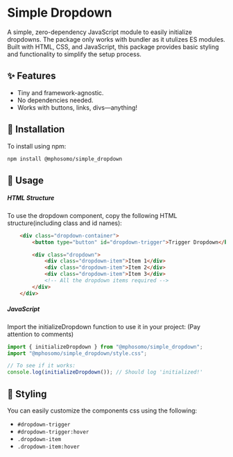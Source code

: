 # Simple Dropdown

A simple, zero-dependency JavaScript module to easily initialize dropdowns. The package only works with bundler as it utulizes ES modules. Built with HTML, CSS, and JavaScript, this package provides basic styling and functionality to simplify the setup process.

## ✨ Features

- Tiny and framework-agnostic.
- No dependencies needed.
- Works with buttons, links, divs—anything!

## 🚀 Installation

To install using npm:

```bash
npm install @mphosomo/simple_dropdown
```

## 🔧 Usage

##### HTML Structure

To use the dropdown component, copy the following HTML structure(including class and id names):

```HTML
    <div class="dropdown-container">
        <button type="button" id="dropdown-trigger">Trigger Dropdown</button>

        <div class="dropdown">
            <div class="dropdown-item">Item 1</div>
            <div class="dropdown-item">Item 2</div>
            <div class="dropdown-item">Item 3</div>
            <!-- All the dropdown items required -->
        </div>
    </div>
```

##### JavaScript

Import the initializeDropdown function to use it in your project: (Pay attention to comments)

```js
import { initializeDropdown } from "@mphosomo/simple_dropdown";
import "@mphosomo/simple_dropdown/style.css";

// To see if it works:
console.log(initializeDropdown()); // Should log 'initialized!'
```

## 🎨 Styling

You can easily customize the components css using the following:

- `#dropdown-trigger`
- `#dropdown-trigger:hover`
- `.dropdown-item`
- `.dropdown-item:hover`
